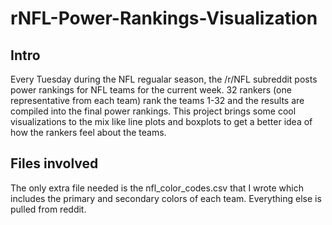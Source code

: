 # rNFL-Power-Rankings-Visualization

## Intro
Every Tuesday during the NFL regualar season, the /r/NFL subreddit posts power rankings for NFL teams for the current week. 32 rankers (one representative from each team) rank the teams 1-32 and the results are compiled into the final power rankings. This project brings some cool visualizations to the mix like line plots and boxplots to get a better idea of how the rankers feel about the teams. 

## Files involved
The only extra file needed is the nfl_color_codes.csv that I wrote which includes the primary and secondary colors of each team. Everything else is pulled from reddit. 
